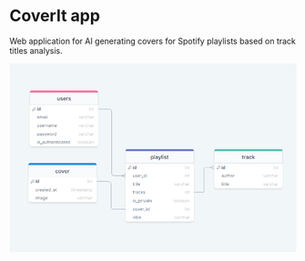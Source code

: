 # **CoverIt app**

Web application for AI generating covers for Spotify playlists based on track titles analysis.

![img.png](img.png)